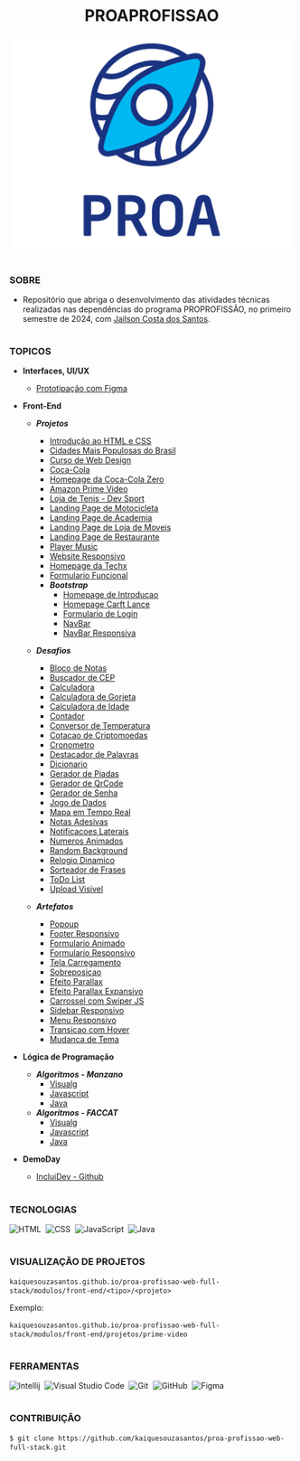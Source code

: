 <h1 align=center>PROAPROFISSAO</h1>

<p align="center">
  <img src="logo-proa.png" width="500">
</p>

#
### SOBRE

- Repositório que abriga o desenvolvimento das atividades técnicas realizadas nas dependências do programa PROPROFISSÃO, no primeiro semestre de 2024, com [Jailson Costa dos Santos](https://github.com/professorobama).

#
### TOPICOS

- **Interfaces, UI/UX**
  - [Prototipação com Figma](https://github.com/kaiquesouzasantos/proa-profissao-web-full-stack/tree/master/modulos/interface-ui-ux/figma)
  
- **Front-End**
  - ***Projetos***
    - [Introdução ao HTML e CSS](https://github.com/kaiquesouzasantos/proa-profissao-web-full-stack/tree/master/modulos/front-end/projetos/introducao-html-css)
    - [Cidades Mais Populosas do Brasil](https://github.com/kaiquesouzasantos/proa-profissao-web-full-stack/tree/master/modulos/front-end/projetos/cidades-populosas)
    - [Curso de Web Design](https://github.com/kaiquesouzasantos/proa-profissao-web-full-stack/tree/master/modulos/front-end/projetos/curso-web-design)
    - [Coca-Cola](https://github.com/kaiquesouzasantos/proa-profissao-web-full-stack/tree/master/modulos/front-end/projetos/coca-cola)
    - [Homepage da Coca-Cola Zero](https://github.com/kaiquesouzasantos/proa-profissao-web-full-stack/tree/master/modulos/front-end/projetos/homepage-coca-cola-zero)
    - [Amazon Prime Video](https://github.com/kaiquesouzasantos/proa-profissao-web-full-stack/tree/master/modulos/front-end/projetos/prime-video)
    - [Loja de Tenis - Dev Sport](https://github.com/kaiquesouzasantos/proa-profissao-web-full-stack/tree/master/modulos/front-end/projetos/dev-sport-loja-tenis)
    - [Landing Page de Motocicleta](https://github.com/kaiquesouzasantos/proa-profissao-web-full-stack/tree/master/modulos/front-end/projetos/landing-page-motocicleta)
    - [Landing Page de Academia](https://github.com/kaiquesouzasantos/proa-profissao-web-full-stack/tree/master/modulos/front-end/projetos/landing-page-academia)
    - [Landing Page de Loja de Moveis](https://github.com/kaiquesouzasantos/proa-profissao-web-full-stack/tree/master/modulos/front-end/projetos/landing-page-moveis)
    - [Landing Page de Restaurante](https://github.com/kaiquesouzasantos/proa-profissao-web-full-stack/tree/master/modulos/front-end/projetos/landing-page-restaurante)
    - [Player Music](https://github.com/kaiquesouzasantos/proa-profissao-web-full-stack/tree/master/modulos/front-end/projetos/music-player)
    - [Website Responsivo](https://github.com/kaiquesouzasantos/proa-profissao-web-full-stack/tree/master/modulos/front-end/projetos/nodeprop)
    - [Homepage da Techx](https://github.com/kaiquesouzasantos/proa-profissao-web-full-stack/tree/master/modulos/front-end/projetos/homepage-techx)
    - [Formulario Funcional](https://github.com/kaiquesouzasantos/proa-profissao-web-full-stack/tree/master/modulos/front-end/projetos/form-login-functional)
    - ***Bootstrap***
      - [Homepage de Introducao](https://github.com/kaiquesouzasantos/proa-profissao-web-full-stack/tree/master/modulos/front-end/projetos/bootstrap/homepage-introduction)
      - [Homepage Carft Lance](https://github.com/kaiquesouzasantos/proa-profissao-web-full-stack/tree/master/modulos/front-end/projetos/bootstrap/homepage-carft-lance)
      - [Formulario de Login](https://github.com/kaiquesouzasantos/proa-profissao-web-full-stack/tree/master/modulos/front-end/projetos/bootstrap/form-login)
      - [NavBar](https://github.com/kaiquesouzasantos/proa-profissao-web-full-stack/tree/master/modulos/front-end/projetos/bootstrap/navbar)
      - [NavBar Responsiva](https://github.com/kaiquesouzasantos/proa-profissao-web-full-stack/tree/master/modulos/front-end/projetos/bootstrap/navbar-responsive)

  - ***Desafios***
    - [Bloco de Notas](https://github.com/kaiquesouzasantos/proa-profissao-web-full-stack/tree/master/modulos/front-end/desafios/bloco-notas)
    - [Buscador de CEP](https://github.com/kaiquesouzasantos/proa-profissao-web-full-stack/tree/master/modulos/front-end/desafios/buscador-cep)
    - [Calculadora](https://github.com/kaiquesouzasantos/proa-profissao-web-full-stack/tree/master/modulos/front-end/desafios/calculadora)
    - [Calculadora de Gorjeta](https://github.com/kaiquesouzasantos/proa-profissao-web-full-stack/tree/master/modulos/front-end/desafios/calculadora-gorjeta)
    - [Calculadora de Idade](https://github.com/kaiquesouzasantos/proa-profissao-web-full-stack/tree/master/modulos/front-end/desafios/calculadora-idade)
    - [Contador](https://github.com/kaiquesouzasantos/proa-profissao-web-full-stack/tree/master/modulos/front-end/desafios/contador)
    - [Conversor de Temperatura](https://github.com/kaiquesouzasantos/proa-profissao-web-full-stack/tree/master/modulos/front-end/desafios/conversor-temperatura)
    - [Cotacao de Criptomoedas](https://github.com/kaiquesouzasantos/proa-profissao-web-full-stack/tree/master/modulos/front-end/desafios/contador-criptomoedas)
    - [Cronometro](https://github.com/kaiquesouzasantos/proa-profissao-web-full-stack/tree/master/modulos/front-end/desafios/cronometro)
    - [Destacador de Palavras](https://github.com/kaiquesouzasantos/proa-profissao-web-full-stack/tree/master/modulos/front-end/desafios/destacador-palavras)
    - [Dicionario](https://github.com/kaiquesouzasantos/proa-profissao-web-full-stack/tree/master/modulos/front-end/desafios/dicionario)
    - [Gerador de Piadas](https://github.com/kaiquesouzasantos/proa-profissao-web-full-stack/tree/master/modulos/front-end/desafios/gerador-piadas)
    - [Gerador de QrCode](https://github.com/kaiquesouzasantos/proa-profissao-web-full-stack/tree/master/modulos/front-end/desafios/gerador-qrcode)
    - [Gerador de Senha](https://github.com/kaiquesouzasantos/proa-profissao-web-full-stack/tree/master/modulos/front-end/desafios/gerador-senha)
    - [Jogo de Dados](https://github.com/kaiquesouzasantos/proa-profissao-web-full-stack/tree/master/modulos/front-end/desafios/jogo-dados)
    - [Mapa em Tempo Real](https://github.com/kaiquesouzasantos/proa-profissao-web-full-stack/tree/master/modulos/front-end/desafios/mapa)
    - [Notas Adesivas](https://github.com/kaiquesouzasantos/proa-profissao-web-full-stack/tree/master/modulos/front-end/desafios/notas-adesivas)
    - [Notificacoes Laterais](https://github.com/kaiquesouzasantos/proa-profissao-web-full-stack/tree/master/modulos/front-end/desafios/notificacoes-laterais)
    - [Numeros Animados](https://github.com/kaiquesouzasantos/proa-profissao-web-full-stack/tree/master/modulos/front-end/desafios/numeros-animados)
    - [Random Background](https://github.com/kaiquesouzasantos/proa-profissao-web-full-stack/tree/master/modulos/front-end/desafios/random-background)
    - [Relogio Dinamico](https://github.com/kaiquesouzasantos/proa-profissao-web-full-stack/tree/master/modulos/front-end/desafios/relogio-dinamico)
    - [Sorteador de Frases](https://github.com/kaiquesouzasantos/proa-profissao-web-full-stack/tree/master/modulos/front-end/desafios/sorteador-frases)
    - [ToDo List](https://github.com/kaiquesouzasantos/proa-profissao-web-full-stack/tree/master/modulos/front-end/desafios/todo-list)
    - [Upload Visivel](https://github.com/kaiquesouzasantos/proa-profissao-web-full-stack/tree/master/modulos/front-end/desafios/upload-visivel)

  - ***Artefatos***
    - [Popoup](https://github.com/kaiquesouzasantos/proa-profissao-web-full-stack/tree/master/modulos/front-end/artefatos/popoup)
    - [Footer Responsivo](https://github.com/kaiquesouzasantos/proa-profissao-web-full-stack/tree/master/modulos/front-end/artefatos/footer-responsive)
    - [Formulario Animado](https://github.com/kaiquesouzasantos/proa-profissao-web-full-stack/tree/master/modulos/front-end/artefatos/form-animated)
    - [Formulario Responsivo](https://github.com/kaiquesouzasantos/proa-profissao-web-full-stack/tree/master/modulos/front-end/artefatos/artefatos/form-responsive)
    - [Tela Carregamento](https://github.com/kaiquesouzasantos/proa-profissao-web-full-stack/tree/master/modulos/front-end/artefatos/loader)
    - [Sobreposicao](https://github.com/kaiquesouzasantos/proa-profissao-web-full-stack/tree/master/modulos/front-end/artefatos/overlay)
    - [Efeito Parallax](https://github.com/kaiquesouzasantos/proa-profissao-web-full-stack/tree/master/modulos/front-end/artefatos/parallax)
    - [Efeito Parallax Expansivo](https://github.com/kaiquesouzasantos/proa-profissao-web-full-stack/tree/master/modulos/front-end/artefatos/paralax-expansivo)
    - [Carrossel com Swiper JS](https://github.com/kaiquesouzasantos/proa-profissao-web-full-stack/tree/master/modulos/front-end/artefatos/carrossel-com-js)
    - [Sidebar Responsivo](https://github.com/kaiquesouzasantos/proa-profissao-web-full-stack/tree/master/modulos/front-end/artefatos/sidebar-responsive)
    - [Menu Responsivo](https://github.com/kaiquesouzasantos/proa-profissao-web-full-stack/tree/master/modulos/front-end/artefatos/navigation-hamburguer)
    - [Transicao com Hover](https://github.com/kaiquesouzasantos/proa-profissao-web-full-stack/tree/master/modulos/front-end/artefatos/hover-transition)
    - [Mudanca de Tema](https://github.com/kaiquesouzasantos/proa-profissao-web-full-stack/tree/master/modulos/front-end/artefatos/change-theme)

- **Lógica de Programação**
  - ***Algoritmos - Manzano***
    - [Visualg](https://github.com/kaiquesouzasantos/proa-profissao-web-full-stack/tree/master/modulos/logica-programacao/Algoritmos-Manzano/exercicios/visualg)
    - [Javascript](https://github.com/kaiquesouzasantos/proa-profissao-web-full-stack/tree/master/modulos/logica-programacao/Algoritmos-Manzano/exercicios/javascript)
    - [Java](https://github.com/kaiquesouzasantos/proa-profissao-web-full-stack/tree/master/modulos/logica-programacao/Algoritmos-Manzano/exercicios/java)
  - ***Algoritmos - FACCAT***
    - [Visualg](https://github.com/kaiquesouzasantos/proa-profissao-web-full-stack/tree/master/modulos/logica-programacao/Algoritmos-FACCAT/exercicios/visualg)
    - [Javascript](https://github.com/kaiquesouzasantos/proa-profissao-web-full-stack/tree/master/modulos/logica-programacao/Algoritmos-FACCAT/exercicios/javascript)
    - [Java](https://github.com/kaiquesouzasantos/proa-profissao-web-full-stack/tree/master/modulos/logica-programacao/Algoritmos-FACCAT/exercicios/java)

- **DemoDay**
  - [IncluiDev - Github](https://github.com/IncluiDev) 

#
### TECNOLOGIAS

![HTML](https://img.shields.io/badge/HTML-0D1117?style=for-the-badge&logo=html5&labelColor=0D1117)&nbsp;
![CSS](https://img.shields.io/badge/CSS-0D1117?style=for-the-badge&logo=CSS3&logoColor=1572B6&labelColor=0D1117)&nbsp;
![JavaScript](https://img.shields.io/badge/JavaScript-0D1117?style=for-the-badge&logo=javascript&labelColor=0D1117&textColor=0D1117)&nbsp;
![Java](https://img.shields.io/badge/Java-0D1117?style=for-the-badge&logo=openjdk&logoColor=white&labelColor=0D1117)&nbsp;

#
### VISUALIZAÇÃO DE PROJETOS

```
kaiquesouzasantos.github.io/proa-profissao-web-full-stack/modulos/front-end/<tipo>/<projeto>
```

Exemplo:

```
kaiquesouzasantos.github.io/proa-profissao-web-full-stack/modulos/front-end/projetos/prime-video
```
#
### FERRAMENTAS

![Intellij](https://img.shields.io/badge/intellij-0D1117?style=for-the-badge&logo=intellij-idea&logoColor=white&labelColor=0D1117)&nbsp;
![Visual Studio Code](https://img.shields.io/badge/-Visual%20Studio%20Code-0D1117?style=for-the-badge&logo=visual%20studio%20code&logoColor=white&labelColor=0D1117)&nbsp;
![Git](https://img.shields.io/badge/Git-0D1117?style=for-the-badge&logo=Git&logoColor=white&labelColor=0D1117)&nbsp;
![GitHub](https://img.shields.io/badge/-GitHub-0D1117?style=for-the-badge&logo=github&labelColor=0D1117)&nbsp;
![Figma](https://img.shields.io/badge/figma-0D1117?style=for-the-badge&logo=figma&logoColor=white&labelColor=0D1117)&nbsp;

#
### CONTRIBUIÇÃO

```
$ git clone https://github.com/kaiquesouzasantos/proa-profissao-web-full-stack.git 
```
